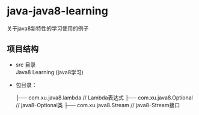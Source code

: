 # java-java8-learning
关于java8新特性的学习使用的例子

## 项目结构
- src 目录<br>
Java8 Learning (java8学习) <br>

- 包目录：
    
    ├── com.xu.java8.lambda	    // Lambda表达式
	├── com.xu.java8.Optional	// java8-Optional类
	├── com.xu.java8.Stream	    // java8-Stream接口